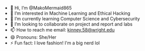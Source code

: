 - 👋 Hi, I’m @MakoMermaid865
- 👀 I’m interested in Machine Learning and Ethical Hacking
- 🌱 I’m currently learning Computer Science and Cybersecurity
- 💞️ I’m looking to collaborate on project and report and labs
- 📫 How to reach me email: kinney.58@wright.edu
- 😄 Pronouns: She/Her
- ⚡ Fun fact: I love fashion! I'm a big nerd lol
